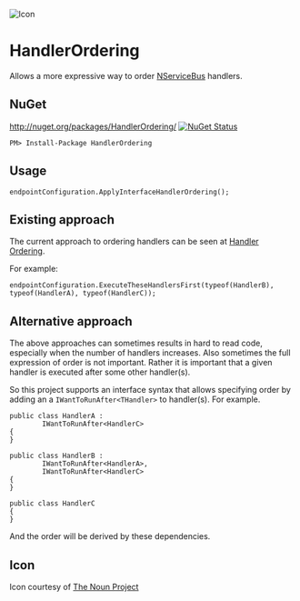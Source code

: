 ![Icon](https://raw.github.com/SimonCropp/HandlerOrdering/master/Icons/package_icon.png)


HandlerOrdering
===============

Allows a more expressive way to order [NServiceBus](http://particular.net/NServiceBus) handlers.


## NuGet

http://nuget.org/packages/HandlerOrdering/ [![NuGet Status](http://img.shields.io/nuget/v/HandlerOrdering.svg?style=flat)](https://www.nuget.org/packages/HandlerOrdering/)

    PM> Install-Package HandlerOrdering


## Usage 

```
endpointConfiguration.ApplyInterfaceHandlerOrdering();
```


## Existing approach

The current approach to ordering handlers can be seen at [Handler Ordering](https://docs.particular.net/nservicebus/handlers/handler-ordering).

For example:


```
endpointConfiguration.ExecuteTheseHandlersFirst(typeof(HandlerB), typeof(HandlerA), typeof(HandlerC));
```


## Alternative approach

The above approaches can sometimes results in hard to read code, especially when the number of handlers increases. Also sometimes the full expression of order is not important. Rather it is important that a given handler is executed after some other handler(s).

So this project supports an interface syntax that allows specifying order by adding an a `IWantToRunAfter<THandler>` to  handler(s). For example.

```
public class HandlerA :
        IWantToRunAfter<HandlerC>
{
}

public class HandlerB :
        IWantToRunAfter<HandlerA>, 
        IWantToRunAfter<HandlerC>
{
}

public class HandlerC
{
}
```

And the order will be derived by these dependencies.


## Icon

Icon courtesy of [The Noun Project](http://thenounproject.com)
